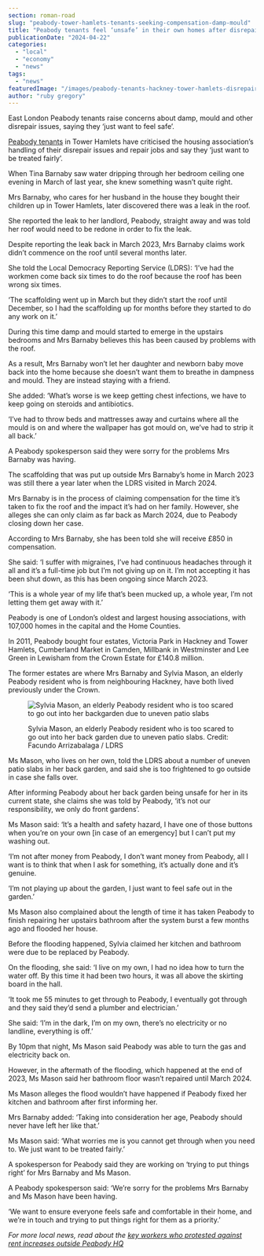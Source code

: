 ```yaml
---
section: roman-road
slug: "peabody-tower-hamlets-tenants-seeking-compensation-damp-mould"
title: "Peabody tenants feel ‘unsafe’ in their own homes after disrepair issues go unresolved for months"
publicationDate: "2024-04-22"
categories: 
  - "local"
  - "economy"
  - "news"
tags: 
  - "news"
featuredImage: "/images/peabody-tenants-hackney-tower-hamlets-disrepair-issues.jpeg"
author: "ruby gregory"
---
```


East London Peabody tenants raise concerns about damp, mould and other disrepair issues, saying they ‘just want to feel safe’. 

[Peabody tenants](https://romanroadlondon.com/peabody-housing-association-key-workers-rents-increase/) in Tower Hamlets have criticised the housing association’s handling of their disrepair issues and repair jobs and say they ‘just want to be treated fairly’.

When Tina Barnaby saw water dripping through her bedroom ceiling one evening in March of last year, she knew something wasn’t quite right.

Mrs Barnaby, who cares for her husband in the house they bought their children up in Tower Hamlets, later discovered there was a leak in the roof.

She reported the leak to her landlord, Peabody, straight away and was told her roof would need to be redone in order to fix the leak.

Despite reporting the leak back in March 2023, Mrs Barnaby claims work didn’t commence on the roof until several months later.

She told the Local Democracy Reporting Service (LDRS): ‘I’ve had the workmen come back six times to do the roof because the roof has been wrong six times.

‘The scaffolding went up in March but they didn’t start the roof until December, so I had the scaffolding up for months before they started to do any work on it.’

During this time damp and mould started to emerge in the upstairs bedrooms and Mrs Barnaby believes this has been caused by problems with the roof.

As a result, Mrs Barnaby won’t let her daughter and newborn baby move back into the home because she doesn’t want them to breathe in dampness and mould. They are instead staying with a friend.

She added: ‘What’s worse is we keep getting chest infections, we have to keep going on steroids and antibiotics.

‘I’ve had to throw beds and mattresses away and curtains where all the mould is on and where the wallpaper has got mould on, we’ve had to strip it all back.’

A Peabody spokesperson said they were sorry for the problems Mrs Barnaby was having.

The scaffolding that was put up outside Mrs Barnaby’s home in March 2023 was still there a year later when the LDRS visited in March 2024.

Mrs Barnaby is in the process of claiming compensation for the time it’s taken to fix the roof and the impact it’s had on her family. However, she alleges she can only claim as far back as March 2024, due to Peabody closing down her case.

According to Mrs Barnaby, she has been told she will receive £850 in compensation.

She said: ‘I suffer with migraines, I’ve had continuous headaches through it all and it’s a full-time job but I’m not giving up on it. I’m not accepting it has been shut down, as this has been ongoing since March 2023.

‘This is a whole year of my life that’s been mucked up, a whole year, I’m not letting them get away with it.’

Peabody is one of London’s oldest and largest housing associations, with 107,000 homes in the capital and the Home Counties.

In 2011, Peabody bought four estates, Victoria Park in Hackney and Tower Hamlets, Cumberland Market in Camden, Millbank in Westminster and Lee Green in Lewisham from the Crown Estate for £140.8 million.

The former estates are where Mrs Barnaby and Sylvia Mason, an elderly Peabody resident who is from neighbouring Hackney, have both lived previously under the Crown.

<figure>

![Sylvia Mason, an elderly Peabody resident who is too scared to go out into her backgarden due to uneven patio slabs](/images/peabody-resident-tower-hamlets-disrepair-issues-1024x653.jpeg)

<figcaption>

Sylvia Mason, an elderly Peabody resident who is too scared to go out into her back garden due to uneven patio slabs. Credit: Facundo Arrizabalaga / LDRS

</figcaption>

</figure>

Ms Mason, who lives on her own, told the LDRS about a number of uneven patio slabs in her back garden, and said she is too frightened to go outside in case she falls over.

After informing Peabody about her back garden being unsafe for her in its current state, she claims she was told by Peabody, ‘it’s not our responsibility, we only do front gardens’.

Ms Mason said: ‘It’s a health and safety hazard, I have one of those buttons when you’re on your own \[in case of an emergency\] but I can’t put my washing out.

‘I’m not after money from Peabody, I don’t want money from Peabody, all I want is to think that when I ask for something, it’s actually done and it’s genuine. 

‘I’m not playing up about the garden, I just want to feel safe out in the garden.’

Ms Mason also complained about the length of time it has taken Peabody to finish repairing her upstairs bathroom after the system burst a few months ago and flooded her house.

Before the flooding happened, Sylvia claimed her kitchen and bathroom were due to be replaced by Peabody.

On the flooding, she said: ‘I live on my own, I had no idea how to turn the water off. By this time it had been two hours, it was all above the skirting board in the hall.

‘It took me 55 minutes to get through to Peabody, I eventually got through and they said they’d send a plumber and electrician.’

She said: ‘I’m in the dark, I’m on my own, there’s no electricity or no landline, everything is off.’

By 10pm that night, Ms Mason said Peabody was able to turn the gas and electricity back on.

However, in the aftermath of the flooding, which happened at the end of 2023, Ms Mason said her bathroom floor wasn’t repaired until March 2024.

Ms Mason alleges the flood wouldn’t have happened if Peabody fixed her kitchen and bathroom after first informing her. 

Mrs Barnaby added: ‘Taking into consideration her age, Peabody should never have left her like that.’

Ms Mason said: ‘What worries me is you cannot get through when you need to. We just want to be treated fairly.’

A spokesperson for Peabody said they are working on ‘trying to put things right’ for Mrs Barnaby and Ms Mason.

A Peabody spokesperson said: ‘We’re sorry for the problems Mrs Barnaby and Ms Mason have been having.

‘We want to ensure everyone feels safe and comfortable in their home, and we’re in touch and trying to put things right for them as a priority.’



_For more local news, read about the [key workers who protested against rent increases outside Peabody HQ](https://romanroadlondon.com/peabody-rent-increase-key-workers-pensioners-protest/)_ 

[](https://romanroadlondon.com/peabody-rent-increase-key-workers-pensioners-protest/)
